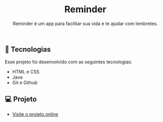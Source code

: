 <h1 align="center"> Reminder </h1>

<p align="center">
Reminder é um app para facilitar sua vida e te ajudar com lembretes. <br/>
</p>
<br>

## 🚀 Tecnologias

Esse projeto foi desenvolvido com as seguintes tecnologias:

- HTML e CSS
- Java
- Git e Github

## 💻 Projeto

- [Visite o projeto online](https://dias0pe.github.io/nlw-setup)
